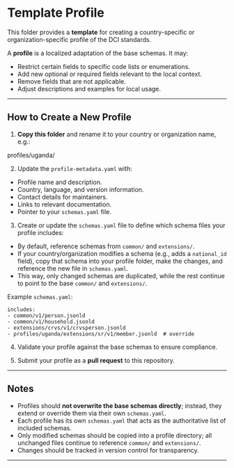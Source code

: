 # Template Profile

This folder provides a **template** for creating a country-specific or organization-specific profile of the DCI standards.

A **profile** is a localized adaptation of the base schemas. It may:

- Restrict certain fields to specific code lists or enumerations.
- Add new optional or required fields relevant to the local context.
- Remove fields that are not applicable.
- Adjust descriptions and examples for local usage.

---

## How to Create a New Profile

1. **Copy this folder** and rename it to your country or organization name, e.g.:



profiles/uganda/


2. Update the `profile-metadata.yaml` with:
- Profile name and description.
- Country, language, and version information.
- Contact details for maintainers.
- Links to relevant documentation.
- Pointer to your `schemas.yaml` file.

3. Create or update the `schemas.yaml` file to define which schema files your profile includes:
- By default, reference schemas from `common/` and `extensions/`.
- If your country/organization modifies a schema (e.g., adds a `national_id` field), copy that schema into your profile folder, make the changes, and reference the new file in `schemas.yaml`.
- This way, only changed schemas are duplicated, while the rest continue to point to the base `common/` and `extensions/`.

Example `schemas.yaml`:

    includes:
    - common/v1/person.jsonld
    - common/v1/household.jsonld
    - extensions/crvs/v1/crvsperson.jsonld
    - profiles/uganda/extensions/sr/v1/member.jsonld  # override


4. Validate your profile against the base schemas to ensure compliance.

5. Submit your profile as a **pull request** to this repository.

---

## Notes

* Profiles should **not overwrite the base schemas directly**; instead, they extend or override them via their own `schemas.yaml`.
* Each profile has its own `schemas.yaml` that acts as the authoritative list of included schemas.
* Only modified schemas should be copied into a profile directory; all unchanged files continue to reference `common/` and `extensions/`.
* Changes should be tracked in version control for transparency.

---

